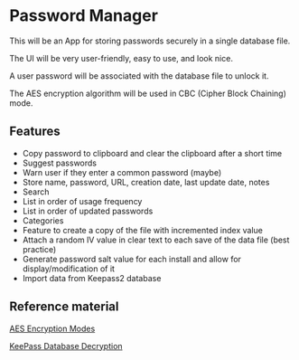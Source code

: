 # Password Manager

This will be an App for storing passwords securely in a single database file.

The UI will be very user-friendly, easy to use, and look nice.

A user password will be associated with the database file to unlock it.

The AES encryption algorithm will be used in CBC (Cipher Block Chaining) mode.

## Features

* Copy password to clipboard and clear the clipboard after a short time
* Suggest passwords
* Warn user if they enter a common password (maybe)
* Store name, password, URL, creation date, last update date, notes
* Search
* List in order of usage frequency
* List in order of updated passwords
* Categories
* Feature to create a copy of the file with incremented index value
* Attach a random IV value in clear text to each save of the data file (best practice)
* Generate password salt value for each install and allow for display/modification of it
* Import data from Keepass2 database

## Reference material

[AES Encryption Modes](https://www.highgo.ca/2019/08/08/the-difference-in-five-modes-in-the-aes-encryption-algorithm/)

[KeePass Database Decryption](https://weekly-geekly.imtqy.com/articles/346820/index.html)
